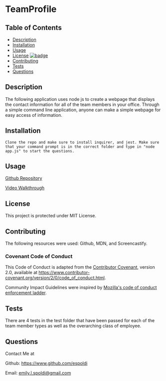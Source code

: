 # TeamProfile

## Table of Contents

* [Description](#Description)
* [Installation](#Installation)
* [Usage](#Usage)
* [License](#License) [![badge](https://img.shields.io/badge/License-MIT-yellow.svg)](https://opensource.org/licenses/MIT)
* [Contributing](#Contributing)
* [Tests](#Tests)
* [Questions](#Questions)

## Description

The following application uses node js to create a webpage that displays the contact information for all of the team members in your office. Through a simple command line application, anyone can make a simple webpage for easy access of information.

## Installation

    Clone the repo and make sure to install inquirer, and jest. Make sure that your command prompt is in the correct folder and type in "node app.js" to start the questions.

## Usage

[Github Repository](https://github.com/espoldi/TeamProfile)

[Video Walkthrough]()

## License

This project is protected under MIT License.

## Contributing

The following resources were used: Github, MDN, and Screencastify.

### Covenant Code of Conduct

This Code of Conduct is adapted from the [Contributor Covenant][homepage],
version 2.0, available at
https://www.contributor-covenant.org/version/2/0/code_of_conduct.html.

Community Impact Guidelines were inspired by [Mozilla's code of conduct
enforcement ladder](https://github.com/mozilla/diversity).

[homepage]: https://www.contributor-covenant.org

## Tests

There are 4 tests in the test folder that have been passed for each of the team member types as well as the overarching class of employee.

## Questions

Contact Me at

Github: https://www.github.com/espoldi

Email: emily.l.spoldi@gmail.com